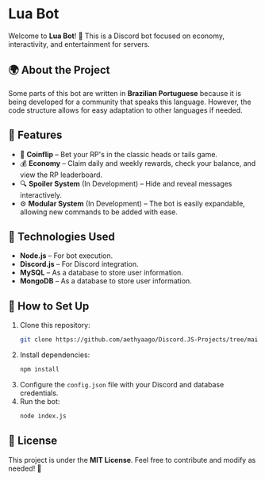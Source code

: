 # Lua Bot

Welcome to **Lua Bot**! 🚀 This is a Discord bot focused on economy, interactivity, and entertainment for servers.

## 🌍 About the Project
Some parts of this bot are written in **Brazilian Portuguese** because it is being developed for a community that speaks this language. However, the code structure allows for easy adaptation to other languages if needed.

## 📌 Features
- 🎰 **Coinflip** – Bet your RP's in the classic heads or tails game.
- 💰 **Economy** – Claim daily and weekly rewards, check your balance, and view the RP leaderboard.
- 🔍 **Spoiler System** (In Development) – Hide and reveal messages interactively.
- ⚙️ **Modular System** (In Development)  – The bot is easily expandable, allowing new commands to be added with ease.

## 💾 Technologies Used
- **Node.js** – For bot execution.
- **Discord.js** – For Discord integration.
- **MySQL** – As a database to store user information.
- **MongoDB** – As a database to store user information.

## 🚀 How to Set Up
1. Clone this repository:
   ```sh
   git clone https://github.com/aethyaago/Discord.JS-Projects/tree/main/Lua
   ```
2. Install dependencies:
   ```sh
   npm install
   ```
3. Configure the `config.json` file with your Discord and database credentials.
4. Run the bot:
   ```sh
   node index.js
   ```

## 📜 License
This project is under the **MIT License**. Feel free to contribute and modify as needed! 🚀


